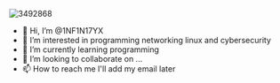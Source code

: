 ![3492868](https://github.com/1NF1N17YX/1NF1N17YX/assets/131818684/fae31b9f-715c-498a-beb4-9d5b6205bb8b)
- 👋 Hi, I’m @1NF1N17YX
- 👀 I’m interested in programming networking linux and cybersecurity 
- 🌱 I’m currently learning programming
- 💞️ I’m looking to collaborate on ...
- 📫 How to reach me I'll add my email later

<!---
1NF1N17YX/1NF1N17YX is a ✨ special ✨ repository because its `README.md` (this file) appears on your GitHub profile.
You can click the Preview link to take a look at your changes.
--->
